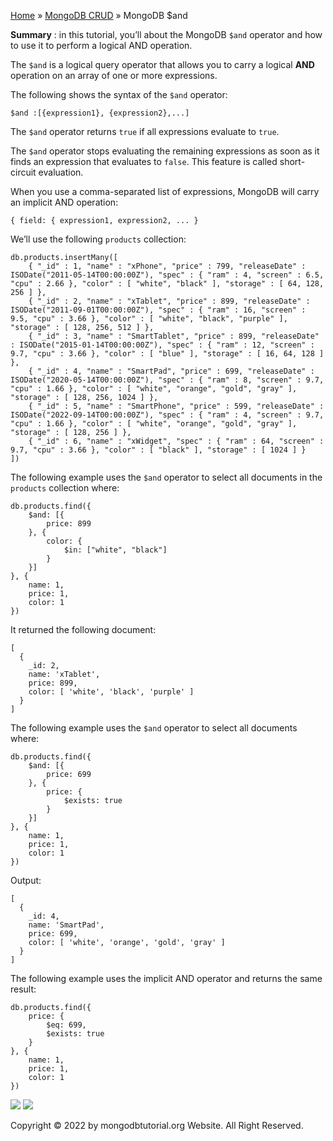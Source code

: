 

[Home](https://www.mongodbtutorial.org/) » [MongoDB
CRUD](https://www.mongodbtutorial.org/mongodb-crud/) » MongoDB $and



 **Summary** : in this tutorial, you’ll about the MongoDB `$and` operator and
how to use it to perform a logical AND operation.



The `$and` is a logical query operator that allows you to carry a logical
**AND** operation on an array of one or more expressions.



The following shows the syntax of the `$and` operator:


    
    
    $and :[{expression1}, {expression2},...]



The `$and` operator returns `true` if all expressions evaluate to `true`.



The `$and` operator stops evaluating the remaining expressions as soon as it
finds an expression that evaluates to `false`. This feature is called short-
circuit evaluation.



When you use a comma-separated list of expressions, MongoDB will carry an
implicit AND operation:


    
    
    { field: { expression1, expression2, ... }



We’ll use the following `products` collection:


    
    
    db.products.insertMany([
    	{ "_id" : 1, "name" : "xPhone", "price" : 799, "releaseDate" : ISODate("2011-05-14T00:00:00Z"), "spec" : { "ram" : 4, "screen" : 6.5, "cpu" : 2.66 }, "color" : [ "white", "black" ], "storage" : [ 64, 128, 256 ] },
    	{ "_id" : 2, "name" : "xTablet", "price" : 899, "releaseDate" : ISODate("2011-09-01T00:00:00Z"), "spec" : { "ram" : 16, "screen" : 9.5, "cpu" : 3.66 }, "color" : [ "white", "black", "purple" ], "storage" : [ 128, 256, 512 ] },
    	{ "_id" : 3, "name" : "SmartTablet", "price" : 899, "releaseDate" : ISODate("2015-01-14T00:00:00Z"), "spec" : { "ram" : 12, "screen" : 9.7, "cpu" : 3.66 }, "color" : [ "blue" ], "storage" : [ 16, 64, 128 ] },
    	{ "_id" : 4, "name" : "SmartPad", "price" : 699, "releaseDate" : ISODate("2020-05-14T00:00:00Z"), "spec" : { "ram" : 8, "screen" : 9.7, "cpu" : 1.66 }, "color" : [ "white", "orange", "gold", "gray" ], "storage" : [ 128, 256, 1024 ] },
    	{ "_id" : 5, "name" : "SmartPhone", "price" : 599, "releaseDate" : ISODate("2022-09-14T00:00:00Z"), "spec" : { "ram" : 4, "screen" : 9.7, "cpu" : 1.66 }, "color" : [ "white", "orange", "gold", "gray" ], "storage" : [ 128, 256 ] },
    	{ "_id" : 6, "name" : "xWidget", "spec" : { "ram" : 64, "screen" : 9.7, "cpu" : 3.66 }, "color" : [ "black" ], "storage" : [ 1024 ] }
    ])



The following example uses the `$and` operator to select all documents in the
`products` collection where:


    
    
    db.products.find({
        $and: [{
            price: 899
        }, {
            color: {
                $in: ["white", "black"]
            }
        }]
    }, {
        name: 1,
        price: 1,
        color: 1
    })



It returned the following document:


    
    
    [
      {
        _id: 2,
        name: 'xTablet',
        price: 899,
        color: [ 'white', 'black', 'purple' ]
      }
    ]



The following example uses the `$and` operator to select all documents where:


    
    
    db.products.find({
        $and: [{
            price: 699
        }, {
            price: {
                $exists: true
            }
        }]
    }, {
        name: 1,
        price: 1,
        color: 1
    })



Output:


    
    
    [
      {
        _id: 4,
        name: 'SmartPad',
        price: 699,
        color: [ 'white', 'orange', 'gold', 'gray' ]
      }
    ]



The following example uses the implicit AND operator and returns the same
result:


    
    
    db.products.find({
        price: {
            $eq: 699,
            $exists: true
        }
    }, {
        name: 1,
        price: 1,
        color: 1
    })

![](https://www.mongodbtutorial.org/wp-content/themes/evolution/img/left.svg)
![](https://www.mongodbtutorial.org/wp-content/themes/evolution/img/right.svg)


Copyright © 2022 by mongodbtutorial.org Website. All Right Reserved.


